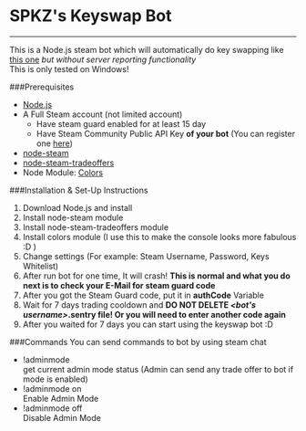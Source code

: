 SPKZ's Keyswap Bot
======

---
This is a Node.js steam bot which will automatically do key swapping like [this one](http://steam.monolidthz.com/KeyswapBot/) *but without server reporting functionality*  
This is only tested on Windows!

###Prerequisites
* [Node.js](https://nodejs.org/)
* A Full Steam account (not limited account)
  * Have steam guard enabled for at least 15 day
  * Have Steam Community Public API Key **of your bot** (You can register one [here](http://steamcommunity.com/dev/apikey))
* [node-steam](https://github.com/seishun/node-steam)
* [node-steam-tradeoffers](https://github.com/Alex7Kom/node-steam-tradeoffers)
* Node Module: [Colors](https://www.npmjs.com/package/colors)

###Installation & Set-Up Instructions
1. Download Node.js and install
2. Install node-steam module
3. Install node-steam-tradeoffers module
4. Install colors module (I use this to make the console looks more fabulous :D )
5. Change settings (For example: Steam Username, Password, Keys Whitelist)
6. After run bot for one time, It will crash! **This is normal and what you do next is to check your E-Mail for steam guard code**
7. After you got the Steam Guard code, put it in **authCode** Variable
8. Wait for 7 days trading cooldown and **DO NOT DELETE *&lt;bot's username&gt;*.sentry file! Or you will need to enter another code again**
9. After you waited for 7 days you can start using the keyswap bot :D

###Commands
You can send commands to bot by using steam chat

* !adminmode  
get current admin mode status (Admin can send any trade offer to bot if mode is enabled)
* !adminmode on  
Enable Admin Mode
* !adminmode off  
Disable Admin Mode